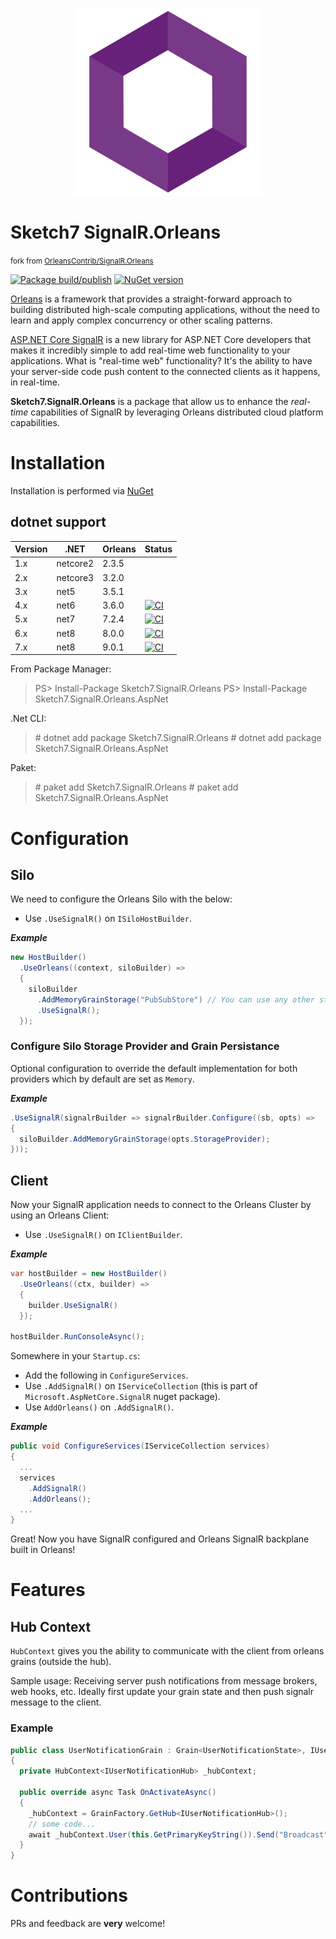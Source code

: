 <p align="center">
  <img src="https://github.com/dotnet/orleans/blob/gh-pages/assets/logo.png" alt="SignalR.Orleans" width="300px"> 
  <h1>Sketch7 SignalR.Orleans</h1><small>fork from <a href="https://github.com/OrleansContrib/SignalR.Orleans">OrleansContrib/SignalR.Orleans</a></small>
</p>

[![Package build/publish](https://github.com/sketch7/SignalR.Orleans/actions/workflows/dotnet-publish.yml/badge.svg)](https://github.com/sketch7/SignalR.Orleans/actions/workflows/dotnet-publish.yml)
[![NuGet version](https://badge.fury.io/nu/Sketch7.SignalR.Orleans.svg)](https://badge.fury.io/nu/Sketch7.SignalR.Orleans)

[Orleans](https://github.com/dotnet/orleans) is a framework that provides a straight-forward approach to building distributed high-scale computing applications, without the need to learn and apply complex concurrency or other scaling patterns. 

[ASP.NET Core SignalR](https://github.com/aspnet/SignalR) is a new library for ASP.NET Core developers that makes it incredibly simple to add real-time web functionality to your applications. What is "real-time web" functionality? It's the ability to have your server-side code push content to the connected clients as it happens, in real-time.

**Sketch7.SignalR.Orleans** is a package that allow us to enhance the _real-time_ capabilities of SignalR by leveraging Orleans distributed cloud platform capabilities.


# Installation

Installation is performed via [NuGet](https://www.nuget.org/packages/Sketch7.SignalR.Orleans/)

## dotnet support

| Version | .NET     | Orleans  | Status                                                                                                                                                                                         |
| ------- | -------- | -------- | ---------------------------------------------------------------------------------------------------------------------------------------------------------------------------------------------- |
| 1.x     | netcore2 | 2.3.5    |                                                                                                                                                                                                |
| 2.x     | netcore3 | 3.2.0    |                                                                                                                                                                                                |
| 3.x     | net5     | 3.5.1    |                                                                                                                                                                                                |
| 4.x     | net6     | 3.6.0    | [![CI](https://github.com/sketch7/SignalR.Orleans/actions/workflows/dotnet-publish.yml/badge.svg?branch=4.x)](https://github.com/sketch7/SignalR.Orleans/actions/workflows/dotnet-publish.yml) |
| 5.x     | net7     | 7.2.4    | [![CI](https://github.com/sketch7/SignalR.Orleans/actions/workflows/dotnet-publish.yml/badge.svg?branch=5.x)](https://github.com/sketch7/SignalR.Orleans/actions/workflows/dotnet-publish.yml) |
| 6.x     | net8     | 8.0.0    | [![CI](https://github.com/sketch7/SignalR.Orleans/actions/workflows/dotnet-publish.yml/badge.svg?branch=6.x)](https://github.com/sketch7/SignalR.Orleans/actions/workflows/dotnet-publish.yml) |
| 7.x     | net8     | 9.0.1    | [![CI](https://github.com/sketch7/SignalR.Orleans/actions/workflows/dotnet-publish.yml/badge.svg?branch=7.x)](https://github.com/sketch7/SignalR.Orleans/actions/workflows/dotnet-publish.yml) |

From Package Manager:

> PS> Install-Package Sketch7.SignalR.Orleans
> PS> Install-Package Sketch7.SignalR.Orleans.AspNet

.Net CLI:

> \# dotnet add package Sketch7.SignalR.Orleans
> \# dotnet add package Sketch7.SignalR.Orleans.AspNet

Paket:

> \# paket add Sketch7.SignalR.Orleans
> \# paket add Sketch7.SignalR.Orleans.AspNet

# Configuration

## Silo
We need to configure the Orleans Silo with the below:
* Use `.UseSignalR()` on `ISiloHostBuilder`.

***Example***
```cs
new HostBuilder()
  .UseOrleans((context, siloBuilder) =>
  {
    siloBuilder
      .AddMemoryGrainStorage("PubSubStore") // You can use any other storage provider as long as you have one registered as "PubSubStore".
      .UseSignalR();
  });
```

### Configure Silo Storage Provider and Grain Persistance
Optional configuration to override the default implementation for both providers which by default are set as `Memory`.

***Example***
```cs
.UseSignalR(signalrBuilder => signalrBuilder.Configure((sb, opts) =>
{
  siloBuilder.AddMemoryGrainStorage(opts.StorageProvider);
}));
```

## Client
Now your SignalR application needs to connect to the Orleans Cluster by using an Orleans Client:
* Use `.UseSignalR()` on `IClientBuilder`.

***Example***
```cs
var hostBuilder = new HostBuilder()
  .UseOrleans((ctx, builder) =>
  {
    builder.UseSignalR()
  });

hostBuilder.RunConsoleAsync();
```

Somewhere in your `Startup.cs`:
* Add the following in `ConfigureServices`.
* Use `.AddSignalR()` on `IServiceCollection` (this is part of `Microsoft.AspNetCore.SignalR` nuget package).
* Use `AddOrleans()` on `.AddSignalR()`.

***Example***
```cs
public void ConfigureServices(IServiceCollection services)
{
  ...
  services
    .AddSignalR()
    .AddOrleans();
  ...
}
```
Great! Now you have SignalR configured and Orleans SignalR backplane built in Orleans!

# Features
## Hub Context
`HubContext` gives you the ability to communicate with the client from orleans grains (outside the hub).

Sample usage: Receiving server push notifications from message brokers, web hooks, etc. Ideally first update your grain state and then push signalr message to the client.

### Example
```cs
public class UserNotificationGrain : Grain<UserNotificationState>, IUserNotificationGrain
{
  private HubContext<IUserNotificationHub> _hubContext;

  public override async Task OnActivateAsync()
  {
    _hubContext = GrainFactory.GetHub<IUserNotificationHub>();
    // some code...
    await _hubContext.User(this.GetPrimaryKeyString()).Send("Broadcast", State.UserNotification);
  }
}
```

# Contributions
PRs and feedback are **very** welcome!